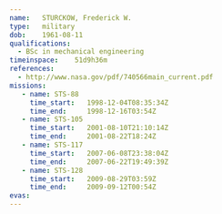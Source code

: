 ```yaml
---
name:	STURCKOW, Frederick W.
type:	military
dob:	1961-08-11
qualifications:
  - BSc in mechanical engineering
timeinspace:	51d9h36m
references:
  - http://www.nasa.gov/pdf/740566main_current.pdf
missions:
   - name: STS-88
     time_start:   1998-12-04T08:35:34Z
     time_end:     1998-12-16T03:54Z
   - name: STS-105
     time_start:   2001-08-10T21:10:14Z
     time_end:     2001-08-22T18:24Z
   - name: STS-117
     time_start:   2007-06-08T23:38:04Z
     time_end:     2007-06-22T19:49:39Z
   - name: STS-128
     time_start:   2009-08-29T03:59Z
     time_end:     2009-09-12T00:54Z
evas:
---
```

